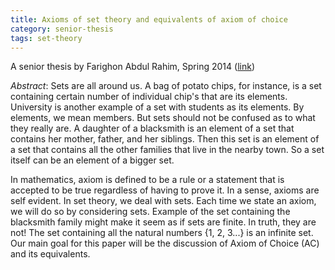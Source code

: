 ```yaml
---
title: Axioms of set theory and equivalents of axiom of choice
category: senior-thesis
tags: set-theory
---
```


A senior thesis by Farighon Abdul Rahim, Spring 2014 ([link](http://scholarworks.boisestate.edu/math_undergraduate_theses/1/))<!--more-->

*Abstract*: Sets are all around us. A bag of potato chips, for instance, is a set containing certain number of individual chip's that are its elements. University is another example of a set with students as its elements. By elements, we mean members. But sets should not be confused as to what they really are. A daughter of a blacksmith is an element of a set that contains her mother, father, and her siblings. Then this set is an element of a set that contains all the other families that live in the nearby town. So a set itself can be an element of a bigger set.

In mathematics, axiom is defined to be a rule or a statement that is accepted to be true regardless of having to prove it. In a sense, axioms are self evident. In set theory, we deal with sets. Each time we state an axiom, we will do so by considering sets. Example of the set containing the blacksmith family might make it seem as if sets are finite. In truth, they are not! The set containing all the natural numbers {1, 2, 3...} is an infinite set. Our main goal for this paper will be the discussion of Axiom of Choice (AC) and its equivalents.
